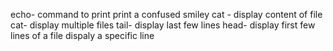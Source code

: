 echo- command to print
print a confused smiley
cat - display content of file
cat- display multiple files
tail- display last few lines
head- display first few lines of a file
dispaly a specific line
